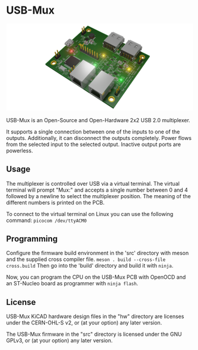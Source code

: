 # USB-Mux

![USB-Mux Rendering](https://github.com/mmmaisel/USB-Mux/blob/master/hw/USB-Mux.png?raw=true)

USB-Mux is an Open-Source and Open-Hardware 2x2 USB 2.0 multiplexer.

It supports a single connection between one of the inputs to one of the outputs.
Additionally, it can disconnect the outputs completely. Power flows from the
selected input to the selected output. Inactive output ports are powerless.

## Usage

The multiplexer is controlled over USB via a virtual terminal. The virtual
terminal will prompt "Mux:" and accepts a single number between 0 and 4 followed
by a newline to select the multiplexer position.
The meaning of the different numbers is printed on the PCB.

To connect to the virtual terminal on Linux you can use the following command:
`picocom /dev/ttyACM0`

## Programming

Configure the firmware build environment in the 'src' directory with meson
and the supplied cross compiler file.
`meson . build --cross-file cross.build`
Then go into the 'build' directory and build it with `ninja`.

Now, you can program the CPU on the USB-Mux PCB with OpenOCD and an ST-Nucleo
board as programmer with `ninja flash`.

## License

USB-Mux KiCAD hardware design files in the "hw" directory are licenses under the
CERN-OHL-S v2, or (at your option) any later version.

The USB-Mux firmware in the "src" directory is licensed under the
GNU GPLv3, or (at your option) any later version.
